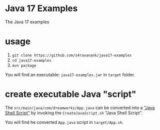 # Java 17 Examples

The Java 17 examples

# usage

1. `git clone https://github.com/s4ravanank/java17-examples`
2. `cd java17-examples`
3. `mvn package`

You will find an executable: `java17-examples.jar` in `target` folder.

# create executable Java "script"

The `src/main/java/com/dreamworks/App.java` can be converted into a ["Java Shell Script"](https://www.adam-bien.com/roller/abien/entry/run_java_source_as_shell)
by invoking the `CreateJavaScript.sh` "Java Shell Script". 

You will find he converted `App.java` script in `target/App.sh`.